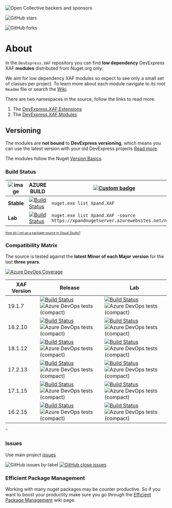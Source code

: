 ![Open Collective backers and sponsors](https://img.shields.io/opencollective/all/expand?label=PLEASE%20SPONSOR%20our%20activities%20if%20we%20helped%20your%20business&style=for-the-badge)

![GitHub stars](https://img.shields.io/github/stars/expandframework/devexpress.xaf?label=Star%20the%20project%20if%20you%20think%20it%20deserves%20it&style=social)

![GitHub forks](https://img.shields.io/github/forks/expandframework/Devexpress.Xaf?label=Fork%20the%20project%20to%20extend%20and%20contribute&style=social)


# About
In the `DevExpress.XAF` repository you can find **low dependency** DevExpress XAF **modules** distributed from Nuget.org only. 

We aim for low dependency XAF modules so expect to see only a small set of classes per project. To learn more about each module navigate to its root `Readme` file or search the [Wiki](http://xaf.wiki.expandframework.com).

There are two namespaces in the source, follow the links to read more. 
1. The [DevExpress.XAF.Extensions](https://github.com/eXpandFramework/XAF/blob/master/src/Extensions/)
2. The [DevExpress.XAF.Modules](https://github.com/eXpandFramework/XAF/tree/master/src/Modules)

## Versioning
The modules are **not bound** to **DevExpress versioning**, which means you can use the latest version with your old DevExpress projects [Read more](https://github.com/eXpandFramework/XAF/tree/master/tools/Xpand.VersionConverter).

The modules follow the Nuget [Version Basics](https://docs.microsoft.com/en-us/nuget/reference/package-versioning#version-basics).

### Build Status

| ![image](https://user-images.githubusercontent.com/159464/66713086-c8c5a800-edae-11e9-9bc1-73ffc0c215fb.png) | **AZURE BUILD** | [![Custom badge](https://img.shields.io/endpoint.svg?label=Nuget.org&url=https%3A%2F%2Fxpandnugetstats.azurewebsites.net%2Fapi%2Ftotals%2FXAF)](https://www.nuget.org/packages?q=Xpand.XAF) 
|----------|--------|--------
**Stable**|[![Build Status](https://dev.azure.com/eXpandDevOps/eXpandFramework/_apis/build/status/DevExpress.XAF-Release?branchName=master)](https://dev.azure.com/eXpandDevOps/eXpandFramework/_build/latest?definitionId=25&branchName=master)|`nuget.exe list Xpand.XAF`
**Lab**|[![Build Status](https://dev.azure.com/eXpandDevOps/eXpandFramework/_apis/build/status/Packages/XAF-Lab?branchName=lab)](https://dev.azure.com/eXpandDevOps/eXpandFramework/_build/latest?definitionId=23?branchName=lab)|`nuget.exe list Xpand.XAF -source https://xpandnugetserver.azurewebsites.net/nuget`
<sub><sup>[How do I set up a package source in Visual Studio?](https://go.microsoft.com/fwlink/?linkid=698608)</sup></sub>

### Compatibility Matrix

The source is tested against the **latest Minor of each Major version** for the last **three years**.

[![Azure DevOps Coverage](https://img.shields.io/azure-devops/coverage/eXpandDevOps/expandframework/25.svg?logo=azuredevops)](https://dev.azure.com/eXpandDevOps/eXpandFramework/_build/latest?definitionId=25)



|XAF Version   | Release  | Lab|
|---|---|---|
|19.1.7|[![Build Status](https://dev.azure.com/eXpandDevOps/eXpandFramework/_apis/build/status/Release-Builds/DevExpress.XAF-Release?branchName=master)](https://dev.azure.com/eXpandDevOps/eXpandFramework/_build/latest?definitionId=25&branchName=master)<br>![Azure DevOps tests (compact)](https://img.shields.io/azure-devops/tests/expanddevops/expandframework/25?label=%20)|[![Build Status](https://dev.azure.com/eXpandDevOps/eXpandFramework/_apis/build/status/lab-Builds/DevExpress.XAF-Lab?branchName=lab)](https://dev.azure.com/eXpandDevOps/eXpandFramework/_build/latest?definitionId=23&branchName=lab)<br>![Azure DevOps tests (compact)](https://img.shields.io/azure-devops/tests/expanddevops/expandframework/23?label=%20)
|18.2.10|[![Build Status](https://dev.azure.com/eXpandDevOps/eXpandFramework/_apis/build/status/Release-Builds/DevExpress.XAF-Release-18.2?branchName=master)](https://dev.azure.com/eXpandDevOps/eXpandFramework/_build/latest?definitionId=61&branchName=master)<br>![Azure DevOps tests (compact)](https://img.shields.io/azure-devops/tests/expanddevops/expandframework/61?label=%20)|[![Build Status](https://dev.azure.com/eXpandDevOps/eXpandFramework/_apis/build/status/lab-Builds/DevExpress.XAF-Lab-18.2?branchName=lab)](https://dev.azure.com/eXpandDevOps/eXpandFramework/_build/latest?definitionId=55&branchName=lab)<br>![Azure DevOps tests (compact)](https://img.shields.io/azure-devops/tests/expanddevops/expandframework/55?label=%20)
|18.1.12|[![Build Status](https://dev.azure.com/eXpandDevOps/eXpandFramework/_apis/build/status/Release-Builds/DevExpress.XAF-Release-18.1?branchName=master)](https://dev.azure.com/eXpandDevOps/eXpandFramework/_build/latest?definitionId=62&branchName=master)<br>![Azure DevOps tests (compact)](https://img.shields.io/azure-devops/tests/expanddevops/expandframework/62?label=%20)|[![Build Status](https://dev.azure.com/eXpandDevOps/eXpandFramework/_apis/build/status/lab-Builds/DevExpress.XAF-Lab-18.1?branchName=lab)](https://dev.azure.com/eXpandDevOps/eXpandFramework/_build/latest?definitionId=56&branchName=lab)<br>![Azure DevOps tests (compact)](https://img.shields.io/azure-devops/tests/expanddevops/expandframework/56?label=%20)
|17.2.13|[![Build Status](https://dev.azure.com/eXpandDevOps/eXpandFramework/_apis/build/status/Release-Builds/DevExpress.XAF-Release-17.2?branchName=master)](https://dev.azure.com/eXpandDevOps/eXpandFramework/_build/latest?definitionId=63&branchName=master)<br>![Azure DevOps tests (compact)](https://img.shields.io/azure-devops/tests/expanddevops/expandframework/63?label=%20)|[![Build Status](https://dev.azure.com/eXpandDevOps/eXpandFramework/_apis/build/status/lab-Builds/DevExpress.XAF-Lab-17.2?branchName=lab)](https://dev.azure.com/eXpandDevOps/eXpandFramework/_build/latest?definitionId=57&branchName=lab)<br>![Azure DevOps tests (compact)](https://img.shields.io/azure-devops/tests/expanddevops/expandframework/57?label=%20)
|17.1.15|[![Build Status](https://dev.azure.com/eXpandDevOps/eXpandFramework/_apis/build/status/Release-Builds/DevExpress.XAF-Release-17.1?branchName=master)](https://dev.azure.com/eXpandDevOps/eXpandFramework/_build/latest?definitionId=64&branchName=master)<br>![Azure DevOps tests (compact)](https://img.shields.io/azure-devops/tests/expanddevops/expandframework/64?label=%20)|[![Build Status](https://dev.azure.com/eXpandDevOps/eXpandFramework/_apis/build/status/lab-Builds/DevExpress.XAF-Lab-17.1?branchName=lab)](https://dev.azure.com/eXpandDevOps/eXpandFramework/_build/latest?definitionId=58&branchName=lab)<br>![Azure DevOps tests (compact)](https://img.shields.io/azure-devops/tests/expanddevops/expandframework/58?label=%20)
|16.2.15|[![Build Status](https://dev.azure.com/eXpandDevOps/eXpandFramework/_apis/build/status/Release-Builds/DevExpress.XAF-Release-16.2?branchName=master)](https://dev.azure.com/eXpandDevOps/eXpandFramework/_build/latest?definitionId=65&branchName=master)<br>![Azure DevOps tests (compact)](https://img.shields.io/azure-devops/tests/expanddevops/expandframework/65?label=%20)|[![Build Status](https://dev.azure.com/eXpandDevOps/eXpandFramework/_apis/build/status/lab-Builds/DevExpress.XAF-Lab-16.2?branchName=lab)](https://dev.azure.com/eXpandDevOps/eXpandFramework/_build/latest?definitionId=59&branchName=lab)<br>![Azure DevOps tests (compact)](https://img.shields.io/azure-devops/tests/expanddevops/expandframework/59?label=%20)
    "
### Issues
Use main project [issues](https://github.com/eXpandFramework/eXpand/issues/new?assignees=apobekiaris&labels=Question%2C+XAF&template=xaf--question.md&title=)

![GitHub issues by-label](https://img.shields.io/github/issues/expandframework/expand/Standalone_XAF_Modules.svg) [![GitHub close issues](https://img.shields.io/github/issues-closed/eXpandFramework/eXpand/Standalone_XAF_Modules.svg)](https://github.com/eXpandFramework/eXpand/issues?utf8=%E2%9C%93&q=is%3Aissue+is%3Aclosed+sort%3Aupdated-desc+label%3AXAF+)

### Efficient Package Management

Working with many nuget packages may be counter productive. So if you want to boost your productity make sure you go through the [Efficient Package Management](https://github.com/eXpandFramework/DevExpress.XAF/wiki/Efficient-package-management) wiki page.
